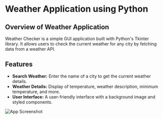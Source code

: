 # Weather Application using Python

## Overview of Weather Application

Weather Checker is a simple GUI application built with Python's Tkinter library. It allows users to check the current weather for any city by fetching data from a weather API.

## Features

- **Search Weather:** Enter the name of a city to get the current weather details.
- **Weather Details:** Display of temperature, weather description, minimum temperature, and more.
- **User Interface:** A user-friendly interface with a background image and styled components.

![App Screenshot](https://i.imgur.com/svuYvBx.jpg)
